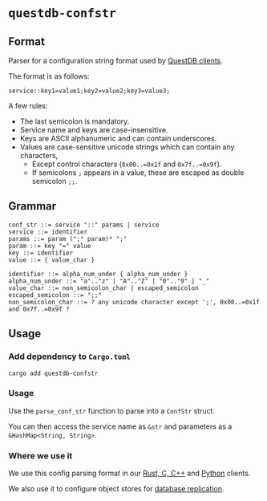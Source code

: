 # `questdb-confstr`

## Format

Parser for a configuration string format used by
[QuestDB clients](https://questdb.io/docs/reference/clients/overview/).

The format is as follows:

```plain
service::key1=value1;key2=value2;key3=value3;
```

A few rules:
* The last semicolon is mandatory.
* Service name and keys are case-insensitive.
* Keys are ASCII alphanumeric and can contain underscores.
* Values are case-sensitive unicode strings which can contain any characters,
  * Except control characters (`0x00..=0x1f` and `0x7f..=0x9f`).
  * If semicolons `;` appears in a value, these are escaped as double semicolon `;;`.

## Grammar

```plain
conf_str ::= service "::" params | service
service ::= identifier
params ::= param (";" param)* ";"
param ::= key "=" value
key ::= identifier
value ::= { value_char }

identifier ::= alpha_num_under { alpha_num_under }
alpha_num_under ::= "a".."z" | "A".."Z" | "0".."9" | "_"
value_char ::= non_semicolon_char | escaped_semicolon
escaped_semicolon ::= ";;"
non_semicolon_char ::= ? any unicode character except ';', 0x00..=0x1f and 0x7f..=0x9f ?
```

## Usage

### Add dependency to `Cargo.toml`

```shell
cargo add questdb-confstr
```

### Usage

Use the `parse_conf_str` function to parse into a `ConfStr` struct.

You can then access the service name as `&str` and parameters as a `&HashMap<String, String>`.

### Where we use it

We use this config parsing format in our [Rust, C, C++](https://github.com/questdb/c-questdb-client) and
[Python](https://github.com/questdb/py-questdb-client) clients.

We also use it to configure object stores for
[database replication](https://questdb.io/docs/operations/replication/#core-replication-settings).
